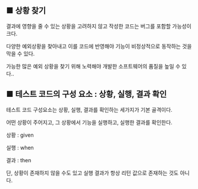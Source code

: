 ■ 상황 찾기
-

결과에 영향을 줄 수 있는 상황을 고려하지 않고 작성한 코드는 버그를 포함할 가능성이 크다.

다양한 예외상황을 찾아내고 이를 코드에 반영해야 기능이 비정상적으로 동작하는 것을 막을 수 있다.

가능한 많은 예외 상황을 찾기 위해 노력해야 개발한 소프트웨어의 품질을 높일 수 있다..


■ 테스트 코드의 구성 요소 : 상황, 실행, 결과 확인
- 

테스트 코드 구성요소는 상황, 실행, 결과를 확인하는 세가지가 기본 골격이다.

어떤 상황이 주어지고, 그 상황에서 기능을 실행하고, 실행한 결과를 확인한다.

상황 : given

실행 : when

결과 : then

단, 상황이 존재하지 않을 수도 있고 실행 결과가 항상 리턴 값으로 존재하는 것도 아니다.